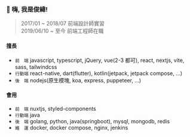 ### 👋 嗨, 我是俊緯!

> 2017/01 ~ 2018/07 前端設計師實習  
> 2019/06/10 ~ 至今 前端工程師在職

#### 擅長

* `前　端` javascript, typescript, jQuery, vue(2-3 都可), react, nextjs, vite, sass, tailwindcss
* `行動端` react-native, dart(flutter), kotlin(jetpack, jetpack compose, ...)
* `後　端` nodejs(原生模塊, koa, express, puppeteer, ...)

#### 會用

* `前　端` nuxtjs, styled-components
* `行動端` java
* `後　端` golang, python, java(springboot), mysql, mongodb, redis
* `維　運` docker, docker compose, nginx, jenkins
